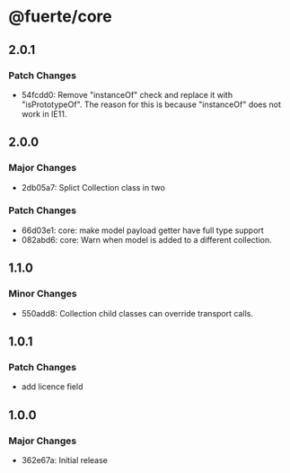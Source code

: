 # @fuerte/core

## 2.0.1

### Patch Changes

- 54fcdd0: Remove "instanceOf" check and replace it with "isPrototypeOf". The reason for this
  is because "instanceOf" does not work in IE11.

## 2.0.0

### Major Changes

- 2db05a7: Splict Collection class in two

### Patch Changes

- 66d03e1: core: make model payload getter have full type support
- 082abd6: core: Warn when model is added to a different collection.

## 1.1.0

### Minor Changes

- 550add8: Collection child classes can override transport calls.

## 1.0.1

### Patch Changes

- add licence field

## 1.0.0

### Major Changes

- 362e67a: Initial release
